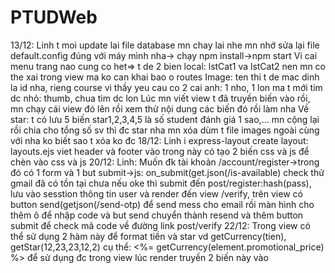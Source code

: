 # PTUDWeb
13/12: Linh t moi update lai file database mn chay lai nhe
mn nhớ sửa lại file default.config đúng với máy mình nha-> chạy npm install->npm start
Vi cai menu trang nao cung co het=> t de 2 bien local: lstCat1 va lstCat2 nen mn co the xai trong view ma ko can khai bao o routes
Image: ten thi t de mac dinh la id nha, rieng course vi thầy yeu cau co 2 cai anh: 1 nho, 1 lon ma t mới tim dc nhỏ: thumb, chua tim dc lon
Lúc mn viết view t đã truyền biến vào rồi, mn chạy cái view đó lên rồi xem thử nội dung các biến đó rồi làm nha
Về star: t có lưu 5 biến star1,2,3,4,5 là số student đánh giá 1 sao,... mn cộng lại rồi chia cho tổng số sv thì đc star nha
mn xóa dùm t file images ngoài cùng với nha ko biết sao t xóa ko đc
18/12: Linh i express-layout create layout: layouts.ejs viet header và footer vào trong này có tạo 2 biến css và js để chèn vào css và js
20/12: Linh: Muốn đk tài khoản /account/register->trong đó có 1 form và 1 but submit->js: on_submit(get.json(/is-available) check thử gmail đã có tồn tại chưa nếu oke thì submit đến post/register:hash(pass), lưu vào sesstion thông tin user và render đến view /verify, trên view có button send(getjson(/send-otp) để send mess cho email rồi màn hình cho thêm ô để nhập code và but send chuyển thành resend và thêm button submit để check mã code về đường link post/verify
22/12: Trong view có thể sử dụng 2 hàm này để format tiền và star
vd getCurrency(tien), getStar(12,23,23,12,2)
cụ thể: <%= getCurrency(element.promotional_price) %>
để sử dụng đc trong view lúc render truyền 2 biến này vào 
